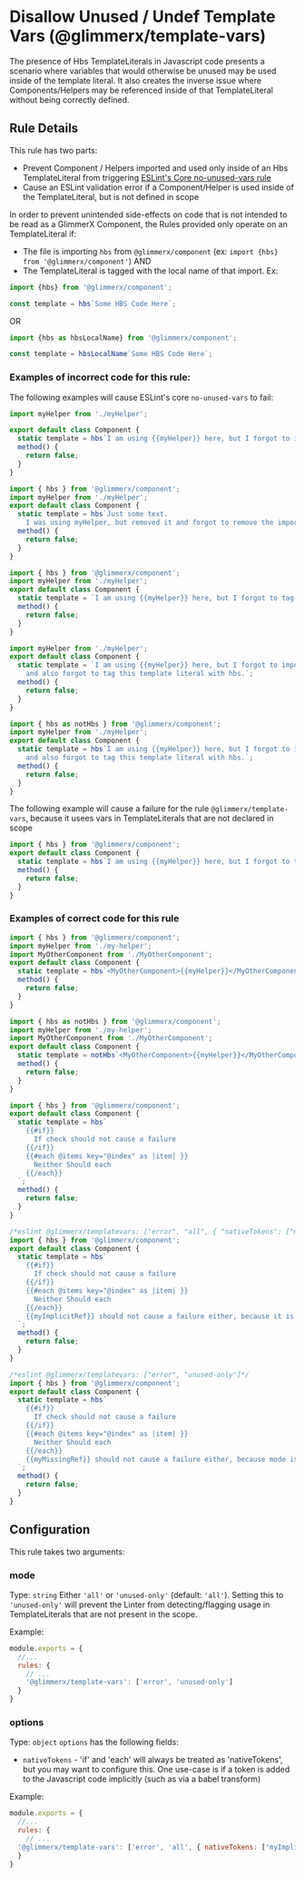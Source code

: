 # Disallow Unused / Undef Template Vars (@glimmerx/template-vars)

The presence of Hbs TemplateLiterals in Javascript code presents a scenario where variables that would otherwise be unused may be used inside of the template literal.
It also creates the inverse issue where Components/Helpers may be referenced inside of that TemplateLiteral without being correctly defined.

## Rule Details

This rule has two parts:
- Prevent Component / Helpers imported and used only inside of an Hbs TemplateLiteral from triggering [ESLint's Core no-unused-vars rule](https://eslint.org/docs/rules/no-unused-vars)
- Cause an ESLint validation error if a Component/Helper is used inside of the TemplateLiteral, but is not defined in scope

In order to prevent unintended side-effects on code that is not intended to be read as a GlimmerX Component, the Rules provided only operate on an TemplateLiteral if:
- The file is importing `hbs` from `@glimmerx/component` (ex: `import {hbs} from '@glimmerx/component'`)
AND
- The TemplateLiteral is tagged with the local name of that import. Ex:

```js
import {hbs} from '@glimmerx/component';

const template = hbs`Some HBS Code Here`;
```

OR

```js
import {hbs as hbsLocalName} from '@glimmerx/component';

const template = hbsLocalName`Some HBS Code Here`;
```

### Examples of **incorrect** code for this rule:

The following examples will cause ESLint's core `no-unused-vars` to fail:

```js
import myHelper from './myHelper';

export default class Component {
  static template = hbs`I am using {{myHelper}} here, but I forgot to include the hbs import.`;
  method() {
    return false;
  }
}
```

```js
import { hbs } from '@glimmerx/component';
import myHelper from './myHelper';
export default class Component {
  static template = hbs`Just some text.
    I was using myHelper, but removed it and forgot to remove the import`;
  method() {
    return false;
  }
}
```

```js
import { hbs } from '@glimmerx/component';
import myHelper from './myHelper';
export default class Component {
  static template = `I am using {{myHelper}} here, but I forgot to tag this template literal with hbs.`;
  method() {
    return false;
  }
}
```

```js
import myHelper from './myHelper';
export default class Component {
  static template = `I am using {{myHelper}} here, but I forgot to import hbs,
    and also forgot to tag this template literal with hbs.`;
  method() {
    return false;
  }
}
```

```js
import { hbs as notHbs } from '@glimmerx/component';
import myHelper from './myHelper';
export default class Component {
  static template = hbs`I am using {{myHelper}} here, but I forgot to import hbs,
    and also forgot to tag this template literal with hbs.`;
  method() {
    return false;
  }
}
```

The following example will cause a failure for the rule `@glimmerx/template-vars`, because it usees vars in TemplateLiterals that are not declared in scope

```js
import { hbs } from '@glimmerx/component';
export default class Component {
  static template = hbs`I am using {{myHelper}} here, but I forgot to tag this template literal with hbs.`;
  method() {
    return false;
  }
}
```

### Examples of **correct** code for this rule

```js
import { hbs } from '@glimmerx/component';
import myHelper from './my-helper';
import MyOtherComponent from './MyOtherComponent';
export default class Component {
  static template = hbs`<MyOtherComponent>{{myHelper}}</MyOtherComponent>`;
  method() {
    return false;
  }
}
```

```js
import { hbs as notHbs } from '@glimmerx/component';
import myHelper from './my-helper';
import MyOtherComponent from './MyOtherComponent';
export default class Component {
  static template = notHbs`<MyOtherComponent>{{myHelper}}</MyOtherComponent>`;
  method() {
    return false;
  }
}
```

```js
import { hbs } from '@glimmerx/component';
export default class Component {
  static template = hbs`
    {{#if}}
      If check should not cause a failure
    {{/if}}
    {{#each @items key="@index" as |item| }}
      Neither Should each
    {{/each}}
  `;
  method() {
    return false;
  }
}
```

```js
/*eslint @glimmerx/templatevars: ["error", "all", { "nativeTokens": ["myImplicitRef"]}]*/
import { hbs } from '@glimmerx/component';
export default class Component {
  static template = hbs`
    {{#if}}
      If check should not cause a failure
    {{/if}}
    {{#each @items key="@index" as |item| }}
      Neither Should each
    {{/each}}
    {{myImplicitRef}} should not cause a failure either, because it is included in options[1].nativeTokens
  `;
  method() {
    return false;
  }
}
```

```js
/*eslint @glimmerx/templatevars: ["error", "unused-only"]*/
import { hbs } from '@glimmerx/component';
export default class Component {
  static template = hbs`
    {{#if}}
      If check should not cause a failure
    {{/if}}
    {{#each @items key="@index" as |item| }}
      Neither Should each
    {{/each}}
    {{myMissingRef}} should not cause a failure either, because mode is set to 'unused-only'
  `;
  method() {
    return false;
  }
}
```

## Configuration

This rule takes two arguments:

### mode
Type: `string`
Either `'all'` or `'unused-only'` (default: `'all'`). Setting this to `'unused-only'` will prevent the Linter from detecting/flagging usage in TemplateLiterals that are not present in the scope.

Example:
```js
module.exports = {
  //...
  rules: {
    // ...
    '@glimmerx/template-vars': ['error', 'unused-only']
  }
}
```

### options
Type: `object`
`options` has the following fields:
- `nativeTokens` - 'if' and 'each' will always be treated as 'nativeTokens', but you may want to configure this. One use-case is if a token is added to the Javascript code implicitly (such as via a babel transform)

Example:
```js
module.exports = {
  //...
  rules: {
    // ...
  '@glimmerx/template-vars': ['error', 'all', { nativeTokens: ['myImplicitToken']}]
  }
}
```
